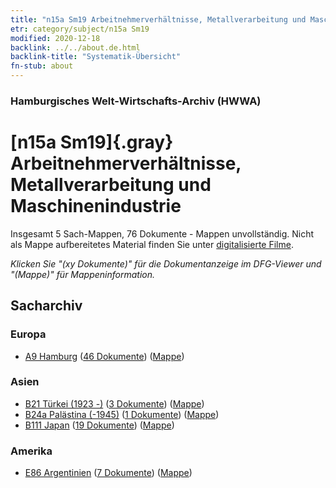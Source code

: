 ```yaml
---
title: "n15a Sm19 Arbeitnehmerverhältnisse, Metallverarbeitung und Maschinenindustrie"
etr: category/subject/n15a Sm19
modified: 2020-12-18
backlink: ../../about.de.html
backlink-title: "Systematik-Übersicht"
fn-stub: about
---
```


### Hamburgisches Welt-Wirtschafts-Archiv (HWWA)
# [n15a Sm19]{.gray}&#8201; Arbeitnehmerverhältnisse, Metallverarbeitung und Maschinenindustrie&#160; 




Insgesamt 5 Sach-Mappen, 76 Dokumente - Mappen unvollständig.
Nicht als Mappe aufbereitetes Material finden Sie unter [digitalisierte Filme](/film/h1_sh).

_Klicken Sie "(xy Dokumente)" für die Dokumentanzeige im DFG-Viewer und "(Mappe)" für Mappeninformation._

## Sacharchiv




### Europa

- [A9 Hamburg](../../../geo/about.de.html#A9) (<a href="https://dfg-viewer.de/show/?tx_dlf[id]=https://pm20.zbw.eu/mets/sh/1409xx/140905/1452xx/145223/public.mets.de.xml" target="_blank">46 Dokumente</a>) ([Mappe](http://purl.org/pressemappe20/folder/sh/140905,145223))

### Asien

- [B21 Türkei (1923 -)](../../../geo/about.de.html#B21) (<a href="https://dfg-viewer.de/show/?tx_dlf[id]=https://pm20.zbw.eu/mets/sh/1411xx/141111/1452xx/145223/public.mets.de.xml" target="_blank">3 Dokumente</a>) ([Mappe](http://purl.org/pressemappe20/folder/sh/141111,145223))
- [B24a Palästina (-1945)](../../../geo/about.de.html#B24a) (<a href="https://dfg-viewer.de/show/?tx_dlf[id]=https://pm20.zbw.eu/mets/sh/1411xx/141115/1452xx/145223/public.mets.de.xml" target="_blank">1 Dokumente</a>) ([Mappe](http://purl.org/pressemappe20/folder/sh/141115,145223))
- [B111 Japan](../../../geo/about.de.html#B111) (<a href="https://dfg-viewer.de/show/?tx_dlf[id]=https://pm20.zbw.eu/mets/sh/1412xx/141272/1452xx/145223/public.mets.de.xml" target="_blank">19 Dokumente</a>) ([Mappe](http://purl.org/pressemappe20/folder/sh/141272,145223))

### Amerika

- [E86 Argentinien](../../../geo/about.de.html#E86) (<a href="https://dfg-viewer.de/show/?tx_dlf[id]=https://pm20.zbw.eu/mets/sh/1416xx/141692/1452xx/145223/public.mets.de.xml" target="_blank">7 Dokumente</a>) ([Mappe](http://purl.org/pressemappe20/folder/sh/141692,145223))



